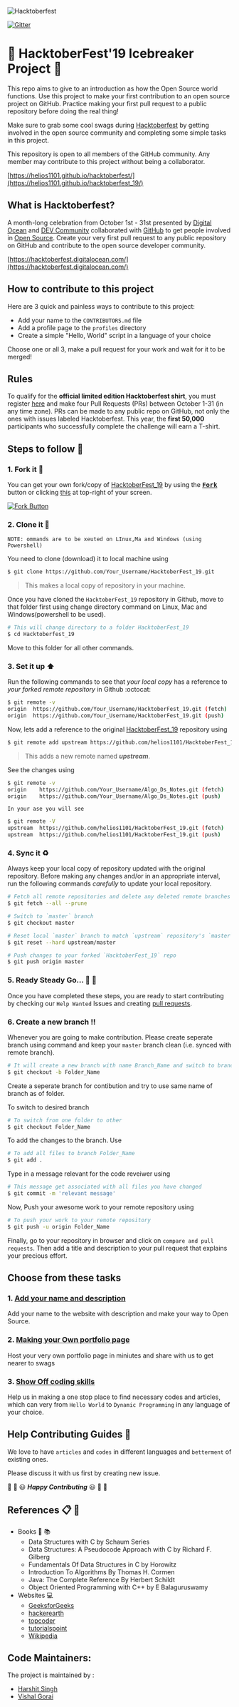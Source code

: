 ![Hacktoberfest](https://hacktoberfest.digitalocean.com/assets/logo-hf19-header-8245176fe235ab5d942c7580778a914110fa06a23c3d55bf40e2d061809d8785.svg "Hacktoberfest")

[![Gitter](https://badges.gitter.im/OpenSourceTalks/community.svg)](https://gitter.im/OpenSourceTalks/community?utm_source=badge&utm_medium=badge&utm_campaign=pr-badge) 

# 🎃 HacktoberFest'19 Icebreaker Project 🎃

This repo aims to give to an introduction as how the Open Source world functions.
Use this project to make your first contribution to an open source project on GitHub. Practice making your first pull request to a public repository before doing the real thing!

Make sure to grab some cool swags during [Hacktoberfest](https://hacktoberfest.digitalocean.com/) by getting involved in the open source community and completing some simple tasks in this project.

This repository is open to all members of the GitHub community. Any member may contribute to this project without being a collaborator.

[https://helios1101.github.io/hacktoberfest/](https://helios1101.github.io/hacktoberfest_19/)

## What is Hacktoberfest?
A month-long celebration from October 1st - 31st presented by [Digital Ocean](https://hacktoberfest.digitalocean.com/) and [DEV Community](https://dev.to/) collaborated with [GitHub](https://github.com/blog/2433-celebrate-open-source-this-october-with-hacktoberfest) to get people involved in [Open Source](https://github.com/open-source). Create your very first pull request to any public repository on GitHub and contribute to the open source developer community.

[https://hacktoberfest.digitalocean.com/](https://hacktoberfest.digitalocean.com/)

## How to contribute to this project
Here are 3 quick and painless ways to contribute to this project:

* Add your name to the `CONTRIBUTORS.md` file
* Add a profile page to the `profiles` directory
* Create a simple "Hello, World" script in a language of your choice

Choose one or all 3, make a pull request for your work and wait for it to be merged!

## Rules
To qualify for the __official limited edition Hacktoberfest shirt__, you must register [here](https://hacktoberfest.digitalocean.com/) and make four Pull Requests (PRs) between October 1-31 (in any time zone). PRs can be made to any public repo on GitHub, not only the ones with issues labeled Hacktoberfest. This year, the __first 50,000__ participants who successfully complete the challenge will earn a T-shirt.

## Steps to follow :scroll:

### 1. Fork it :fork_and_knife:

You can get your own fork/copy of [HacktoberFest_19](https://github.com/helios1101/HacktoberFest_19) by using the <a href="https://github.com/helios1101/HacktoberFest_19/new/master?readme=1#fork-destination-box"><kbd><b>Fork</b></kbd></a> button or clicking [this](https://github.com/helios1101/HacktoberFest_19/new/master?readme=1#fork-destination-box) at top-right of your screen.

 [![Fork Button](https://help.github.com/assets/images/help/repository/fork_button.jpg)](https://github.com/helios1101/HacktoberFest_19/)


### 2. Clone it :busts_in_silhouette:

`NOTE: ommands are to be xeuted on LInux,Ma and Windows (using Powershell)`

You need to clone (download) it to local machine using

```sh
$ git clone https://github.com/Your_Username/HacktoberFest_19.git
```

> This makes a local copy of repository in your machine.

Once you have cloned the `HacktoberFest_19` repository in Github, move to that folder first using change directory command on Linux, Mac and Windows(powershell to be used).

```sh
# This will change directory to a folder HacktoberFest_19
$ cd Hacktoberfest_19
```

Move to this folder for all other commands.

### 3. Set it up :arrow_up:

Run the following commands to see that *your local copy* has a reference to *your forked remote repository* in Github :octocat:

```sh
$ git remote -v
origin  https://github.com/Your_Username/HacktoberFest_19.git (fetch)
origin  https://github.com/Your_Username/HacktoberFest_19.git (push)
```

Now, lets add a reference to the original [HacktoberFest_19](https://github.com/helios1101/HacktoberFest_19/) repository using

```sh
$ git remote add upstream https://github.com/helios1101/HacktoberFest_19.git
```

> This adds a new remote named ***upstream***.

See the changes using

```sh
$ git remote -v
origin    https://github.com/Your_Username/Algo_Ds_Notes.git (fetch)
origin    https://github.com/Your_Username/Algo_Ds_Notes.git (push)
```
`In your ase you will see`
```sh
$ git remote -V
upstream  https://github.com/helios1101/HacktoberFest_19.git (fetch)
upstream  https://github.com/helios1101/HacktoberFest_19.git (push)
```

### 4. Sync it :recycle:

Always keep your local copy of repository updated with the original repository.
Before making any changes and/or in an appropriate interval, run the following commands *carefully* to update your local repository.

```sh
# Fetch all remote repositories and delete any deleted remote branches
$ git fetch --all --prune

# Switch to `master` branch
$ git checkout master

# Reset local `master` branch to match `upstream` repository's `master` branch
$ git reset --hard upstream/master

# Push changes to your forked `HacktoberFest_19` repo
$ git push origin master
```

### 5. Ready Steady Go... :turtle: :rabbit2:

Once you have completed these steps, you are ready to start contributing by checking our `Help Wanted` Issues and creating [pull requests](https://github.com/helios1101/HacktoberFest_19/pulls).

### 6. Create a new branch :bangbang:

Whenever you are going to make contribution. Please create seperate branch using command and keep your `master` branch clean (i.e. synced with remote branch).

```sh
# It will create a new branch with name Branch_Name and switch to branch Folder_Name
$ git checkout -b Folder_Name
```

Create a seperate branch for contibution and try to use same name of branch as of folder.

To switch to desired branch

```sh
# To switch from one folder to other
$ git checkout Folder_Name
```

To add the changes to the branch. Use

```sh
# To add all files to branch Folder_Name
$ git add .
```

Type in a message relevant for the code reveiwer using

```sh
# This message get associated with all files you have changed
$ git commit -m 'relevant message'
```

Now, Push your awesome work to your remote repository using

```sh
# To push your work to your remote repository
$ git push -u origin Folder_Name
```

Finally, go to your repository in browser and click on `compare and pull requests`.
Then add a title and description to your pull request that explains your precious effort.



## Choose from these tasks 
### 1. [Add your name and description](https://github.com/helios1101/HacktoberFest_19)
Add your name to the website with description and make your way to Open Source.


### 2. [Making your Own portfolio page](https://github.com/helios1101/HacktoberFest_19) 
Host your very own portfolio page in miniutes and share with us to get nearer to swags

### 3. [Show Off coding skills](https://github.com/helios1101/HacktoberFest_19)
Help us in making a one stop place to find necessary codes and articles, which can very from `Hello World` to `Dynamic Programming` in any language of your choice.  


## Help Contributing Guides :crown:

We love to have `articles` and `codes` in different languages and `betterment` of existing ones.

Please discuss it with us first by creating new issue.

:tada: :confetti_ball: :smiley: _**Happy Contributing**_ :smiley: :confetti_ball: :tada:

## References :clipboard: :scroll:

- Books :book: :books:
    - Data Structures with C by Schaum Series
    - Data Structures: A Pseudocode Approach with C by Richard F. Gilberg
    - Fundamentals Of Data Structures in C by Horowitz
    - Introduction To Algorithms By Thomas H. Cormen
    - Java: The Complete Reference By Herbert Schildt
    - Object Oriented Programming with C++ by E Balaguruswamy
- Websites :computer:
    - [GeeksforGeeks](http://www.geeksforgeeks.org)
    - [hackerearth](https://www.hackerearth.com/notes)
    - [topcoder](https://www.topcoder.com/community/data-science/data-science-tutorials)
    - [tutorialspoint](http://www.tutorialspoint.com)
    - [Wikipedia](https://en.wikipedia.org)


## Code Maintainers:
The project is maintained by :
 - [Harshit Singh](https://github.com/helios1101)
 - [Vishal Gorai](https://github.com/grehatlinux)


